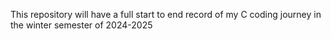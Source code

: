 This repository will have a full start to end record of my C coding journey in the winter semester of 2024-2025
